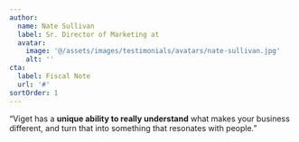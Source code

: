 ```yaml
---
author:
  name: Nate Sullivan
  label: Sr. Director of Marketing at
  avatar:
    image: '@/assets/images/testimonials/avatars/nate-sullivan.jpg'
    alt: ''
cta:
  label: Fiscal Note
  url: '#'
sortOrder: 1
---
```


“Viget has a **unique ability to really understand** what makes your business different, and turn that into something that resonates with people.”
